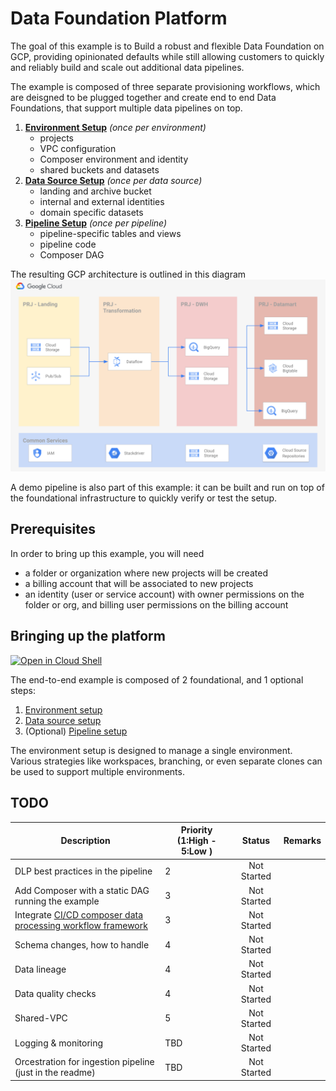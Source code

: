 # Data Foundation Platform

The goal of this example is to Build a robust and flexible Data Foundation on GCP, providing opinionated defaults while still allowing customers to quickly and reliably build and scale out additional data pipelines.

The example is composed of three separate provisioning workflows, which are deisgned to be plugged together and create end to end Data Foundations, that support multiple data pipelines on top.

1. **[Environment Setup](./01-environment/)**
  *(once per environment)*
    * projects
    * VPC configuration
    * Composer environment and identity
    * shared buckets and datasets
1. **[Data Source Setup](./02-resources)**
  *(once per data source)*
    * landing and archive bucket
    * internal and external identities
    * domain specific datasets
1. **[Pipeline Setup](./03-pipeline)**
  *(once per pipeline)*
    * pipeline-specific tables and views
    * pipeline code
    * Composer DAG

The resulting GCP architecture is outlined in this diagram
![Target architecture](./02-resources/diagram.png)

A demo pipeline is also part of this example: it can be built and run on top of the foundational infrastructure to quickly verify or test the setup.

## Prerequisites

In order to bring up this example, you will need

- a folder or organization where new projects will be created
- a billing account that will be associated to new projects
- an identity (user or service account) with owner permissions on the folder or org, and billing user permissions on the billing account

## Bringing up the platform

[![Open in Cloud Shell](https://gstatic.com/cloudssh/images/open-btn.svg)](https://ssh.cloud.google.com/cloudshell/editor?cloudshell_git_repo=https%3A%2F%2Fgithub.com%2Fterraform-google-modules%2Fcloud-foundation-fabric.git&cloudshell_open_in_editor=README.md&cloudshell_workspace=examples%2Fdata-solutions%2Fdata-platform-foundations)

The end-to-end example is composed of 2 foundational, and 1 optional steps:

1. [Environment setup](./01-environment/)
1. [Data source setup](./02-resources/)
1. (Optional) [Pipeline setup](./03-pipeline/)

The environment setup is designed to manage a single environment. Various strategies like workspaces, branching, or even separate clones can be used to support multiple environments.

## TODO

| Description | Priority (1:High - 5:Low ) | Status | Remarks |
|-------------|----------|:------:|---------|
| DLP best practices in the pipeline | 2 | Not Started |   |
| Add Composer with a static DAG running the example | 3 | Not Started |   |
| Integrate [CI/CD composer data processing workflow framework](https://github.com/jaketf/ci-cd-for-data-processing-workflow) | 3 | Not Started |   |
| Schema changes, how to handle | 4 | Not Started |   |
| Data lineage | 4 | Not Started |   |
| Data quality checks | 4 | Not Started |   |
| Shared-VPC | 5 | Not Started |   |
| Logging & monitoring | TBD | Not Started |   |
| Orcestration for ingestion pipeline (just in the readme) | TBD | Not Started |   |
